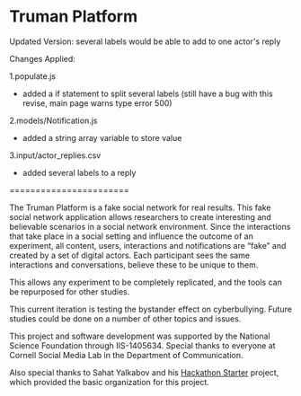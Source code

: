 Truman Platform 
=======================

Updated Version: several labels would be able to add to one actor's reply

Changes Applied: 

 1.populate.js
  * added a if statement to split several labels
  (still have a bug with this revise, main page warns type error 500)
 
 2.models/Notification.js
  * added a string array variable to store value
 
 3.input/actor_replies.csv
  * added several labels to a reply

=======================

The Truman Platform is a fake social network for real results. This fake social network application allows researchers to create interesting and believable scenarios in a social network environment. Since the interactions that take place in a social setting and influence the outcome of an experiment, all content, users, interactions and notifications are “fake” and created by a set of digital actors. Each participant sees the same interactions and conversations, believe these to be unique to them. 

This allows any experiment to be completely replicated, and the tools can be repurposed for other studies. 

This current iteration is testing the bystander effect on cyberbullying. Future studies could be done on a number of other topics and issues. 

This project and software development was supported by the National Science Foundation through IIS-1405634. Special thanks to everyone at Cornell Social Media Lab in the Department of Communication. 

Also special thanks to Sahat Yalkabov and his [Hackathon Starter](https://github.com/sahat/hackathon-starter) project, which provided the basic organization for this project. 
